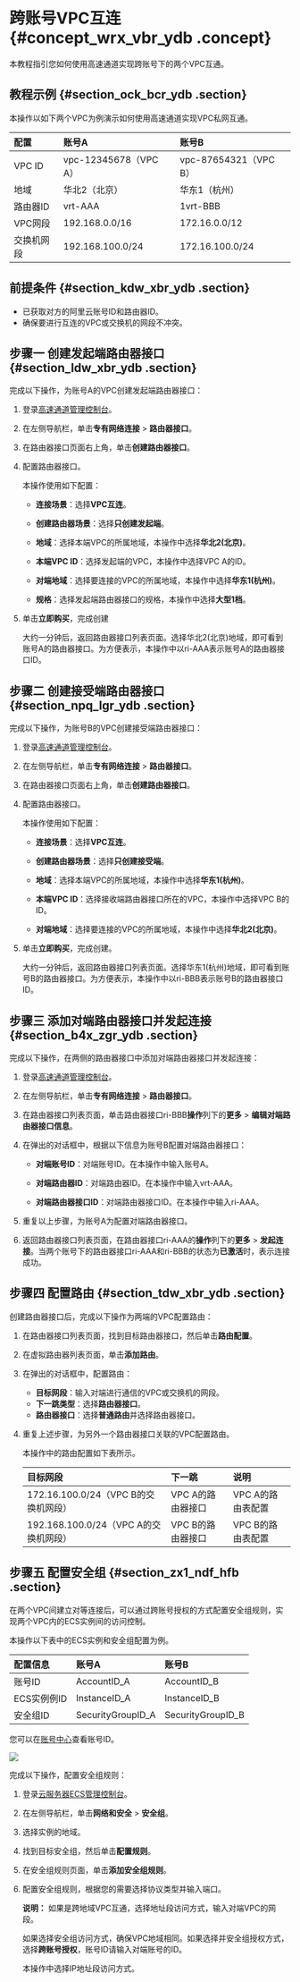 # 跨账号VPC互连 {#concept_wrx_vbr_ydb .concept}

本教程指引您如何使用高速通道实现跨账号下的两个VPC互通。

## 教程示例 {#section_ock_bcr_ydb .section}

本操作以如下两个VPC为例演示如何使用高速通道实现VPC私网互通。

|配置|账号A|账号B|
|:-|:--|:--|
|VPC ID|vpc-12345678（VPC A）|vpc-87654321（VPC B）|
|地域|华北2（北京）|华东1（杭州）|
|路由器ID|vrt-AAA|1vrt-BBB|
|VPC网段|192.168.0.0/16|172.16.0.0/12|
|交换机网段|192.168.100.0/24|172.16.100.0/24|

## 前提条件 {#section_kdw_xbr_ydb .section}

-   已获取对方的阿里云账号ID和路由器ID。
-   确保要进行互连的VPC或交换机的网段不冲突。

## 步骤一 创建发起端路由器接口 {#section_ldw_xbr_ydb .section}

完成以下操作，为账号A的VPC创建发起端路由器接口：

1.  登录[高速通道管理控制台](https://vpc.console.aliyun.com/expressConnect#/connection/cn-beijing/list)。
2.  在左侧导航栏，单击**专有网络连接** \> **路由器接口**。
3.  在路由器接口页面右上角，单击**创建路由器接口**。
4.  配置路由器接口。

    本操作使用如下配置：

    -   **连接场景**：选择**VPC互连**。

    -   **创建路由器场景**：选择**只创建发起端**。

    -   **地域**：选择本端VPC的所属地域，本操作中选择**华北2\(北京\)**。

    -   **本端VPC ID**：选择发起端的VPC，本操作中选择VPC A的ID。

    -   **对端地域**：选择要连接的VPC的所属地域，本操作中选择**华东1\(杭州\)**。

    -   **规格**：选择发起端路由器接口的规格，本操作中选择**大型1档**。

5.  单击**立即购买**，完成创建

    大约一分钟后，返回路由器接口列表页面。选择华北2\(北京\)地域，即可看到账号A的路由器接口。为方便表示，本操作中以ri-AAA表示账号A的路由器接口ID。


## 步骤二 创建接受端路由器接口 {#section_npq_lgr_ydb .section}

完成以下操作，为账号B的VPC创建接受端路由器接口：

1.  登录[高速通道管理控制台](https://vpc.console.aliyun.com/expressConnect#/connection/cn-beijing/list)。
2.  在左侧导航栏，单击**专有网络连接** \> **路由器接口**。
3.  在路由器接口页面右上角，单击**创建路由器接口**。
4.  配置路由器接口。

    本操作使用如下配置：

    -   **连接场景**：选择**VPC互连**。

    -   **创建路由器场景**：选择**只创建接受端**。

    -   **地域**：选择本端VPC的所属地域，本操作中选择**华东1\(杭州\)**。

    -   **本端VPC ID**：选择接收端路由器接口所在的VPC，本操作中选择VPC B的ID。

    -   **对端地域**：选择要连接的VPC的所属地域，本操作中选择**华北2\(北京\)**。

5.  单击**立即购买**，完成创建。

    大约一分钟后，返回路由器接口列表页面。选择华东1\(杭州\)地域，即可看到账号B的路由器接口。为方便表示，本操作中以ri-BBB表示账号B的路由器接口ID。


## 步骤三 添加对端路由器接口并发起连接 {#section_b4x_zgr_ydb .section}

完成以下操作，在两侧的路由器接口中添加对端路由器接口并发起连接：

1.  登录[高速通道管理控制台](https://vpc.console.aliyun.com/expressConnect#/connection/cn-beijing/list)。
2.  在左侧导航栏，单击**专有网络连接** \> **路由器接口**。
3.  在路由器接口列表页面，单击路由器接口ri-BBB**操作**列下的**更多** \> **编辑对端路由器接口信息**。
4.  在弹出的对话框中，根据以下信息为账号B配置对端路由器接口：
    -   **对端账号ID**：对端账号ID。在本操作中输入账号A。

    -   **对端路由器ID**：对端路由器ID。在本操作中输入vrt-AAA。

    -   **对端路由器接口ID**：对端路由器接口ID。在本操作中输入ri-AAA。

5.  重复以上步骤，为账号A为配置对端路由器接口。
6.  返回路由器接口列表页面，在路由器接口ri-AAA的**操作**列下的**更多** \> **发起连接**。当两个账号下的路由器接口ri-AAA和ri-BBB的状态为**已激活**时，表示连接成功。

## 步骤四 配置路由 {#section_tdw_xbr_ydb .section}

创建路由器接口后，完成以下操作为两端的VPC配置路由：

1.  在路由器接口列表页面，找到目标路由器接口，然后单击**路由配置**。
2.  在虚拟路由器列表页面，单击**添加路由**。
3.  在弹出的对话框中，配置路由：
    -   **目标网段**：输入对端进行通信的VPC或交换机的网段。
    -   **下一跳类型**：选择**路由器接口**。
    -   **路由器接口**：选择**普通路由**并选择路由器接口。
4.  重复上述步骤，为另外一个路由器接口关联的VPC配置路由。

    本操作中的路由配置如下表所示。

    |目标网段|下一跳|说明|
    |:---|:--|:-|
    |172.16.100.0/24（VPC B的交换机网段）|VPC A的路由器接口|VPC A的路由表配置|
    |192.168.100.0/24（VPC A的交换机网段）|VPC B的路由器接口|VPC B的路由表配置|


## 步骤五 配置安全组 {#section_zx1_ndf_hfb .section}

在两个VPC间建立对等连接后，可以通过跨账号授权的方式配置安全组规则，实现两个VPC内的ECS实例间的访问控制。

本操作以下表中的ECS实例和安全组配置为例。

|配置信息|账号A|账号B|
|:---|:--|:--|
|账号ID|AccountID\_A|AccountID\_B|
|ECS实例例ID|InstanceID\_A|InstanceID\_B|
|安全组ID|SecurityGroupID\_A|SecurityGroupID\_B|

您可以在[账号中心](https://account.console.aliyun.com/?spm=5176.2020520001.aliyun_topbar.39.4cb94bd3LoJmJ3#/secure)查看账号ID。

![](http://static-aliyun-doc.oss-cn-hangzhou.aliyuncs.com/assets/img/21767/154089948013076_zh-CN.png)

完成以下操作，配置安全组规则：

1.  登录[云服务器ECS管理控制台](https://ecs.console.aliyun.com/#/home)。
2.  在左侧导航栏，单击**网络和安全** \> **安全组**。
3.  选择实例的地域。
4.  找到目标安全组，然后单击**配置规则**。
5.  在安全组规则页面，单击**添加安全组规则**。
6.  配置安全组规则，根据您的需要选择协议类型并输入端口。

    **说明：** 如果是跨地域VPC互通，选择地址段访问方式，输入对端VPC的网段。

    如果选择安全组访问方式，确保VPC地域相同。如果选择并安全组授权方式，选择**跨账号授权**，账号ID请输入对端账号的ID。

    本操作中选择IP地址段访问方式。


